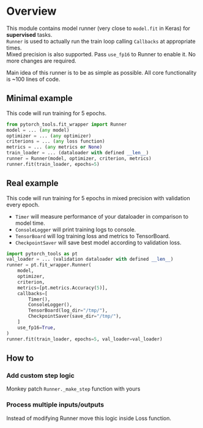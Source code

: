 # Overview
This module contains model runner (very close to `model.fit` in Keras) for **supervised** tasks.  
`Runner` is used to actually run the train loop calling `Callbacks` at appropriate times.  
Mixed precision is also supported. Pass `use_fp16` to Runner to enable it. No more changes are required.

Main idea of this runner is to be as simple as possible. All core functionality is ~100 lines of code.  

## Minimal example
This code will run training for 5 epochs.
```python
from pytorch_tools.fit_wrapper import Runner
model = ... (any model)
optimizer = ... (any optimizer)
criterions = ... (any loss function)
metrics = ... (any metrics or None)
train_loader = ... (dataloader with defined __len__)
runner = Runner(model, optimizer, criterion, metrics)
runner.fit(train_loader, epochs=5)
```

## Real example 
This code will run training for 5 epochs in mixed precision with validation every epoch. 
* `Timer` will measure performance of your dataloader in comparison to model time. 
* `ConsoleLogger` will print training logs to console. 
* `TensorBoard` will log training loss and metrics to TensorBoard. 
* `CheckpointSaver` will save best model according to validation loss.
```python
import pytorch_tools as pt
val_loader = ... (validation dataloader with defined __len__)
runner = pt.fit_wrapper.Runner(
    model,
    optimizer,
    criterion,
    metrics=[pt.metrics.Accuracy(5)],
    callbacks=[
        Timer(),
        ConsoleLogger(),
        TensorBoard(log_dir="/tmp/"),
        CheckpointSaver(save_dir="/tmp/"),
    ]
    use_fp16=True,
)
runner.fit(train_loader, epochs=5, val_loader=val_loader)
```

## How to
### Add custom step logic  
Monkey patch `Runner._make_step` function with yours  

### Process multiple inputs/outputs
Instead of modifying Runner move this logic inside Loss function.